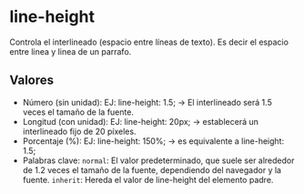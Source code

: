 # line-height
Controla el interlineado (espacio entre líneas de texto). Es decir el espacio entre linea y linea de un parrafo.

## Valores
* Número (sin unidad):
    EJ: line-height: 1.5; -> El interlineado será 1.5 veces el tamaño de la fuente.
* Longitud (con unidad):
    EJ: line-height: 20px; -> establecerá un interlineado fijo de 20 píxeles.
* Porcentaje (%):
    EJ: line-height: 150%; -> es equivalente a line-height: 1.5;
* Palabras clave:
    `normal`: El valor predeterminado, que suele ser alrededor de 1.2 veces el tamaño de la fuente, dependiendo del navegador y la fuente.
    `inherit`: Hereda el valor de line-height del elemento padre.